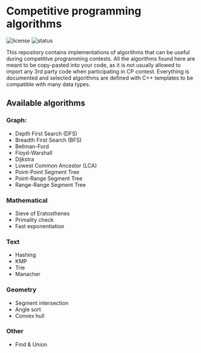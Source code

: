 # Competitive programming algorithms
![license](https://img.shields.io/badge/license-MIT-green)
![status](https://img.shields.io/badge/status-finished-green)

This repository contains implementations of algorithms that can be useful during competitive programming contests. All the algorithms found here are meant to be copy-pasted into your code, as it is not usually allowed to import any 3rd party code when participating in CP contest. Everything is documented and selected algorithms are defined with C++ templates to be compatible with many data types.

## Available algorithms

### Graph:
- Depth First Search (DFS)
- Breadth First Search (BFS)
- Bellman-Ford
- Floyd-Warshall
- Dijkstra
- Lowest Common Ancestor (LCA)
- Point-Point Segment Tree
- Point-Range Segment Tree
- Range-Range Segment Tree

### Mathematical
- Sieve of Eratosthenes
- Primality check
- Fast exponentiation

### Text
- Hashing
- KMP
- Trie
- Manacher

### Geometry
- Segment intersection
- Angle sort
- Convex hull

### Other
- Find & Union
